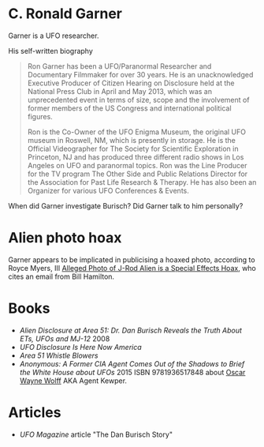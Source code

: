 # C. Ronald Garner

Garner is a UFO researcher.

His self-written biography 

> Ron Garner has been a UFO/Paranormal Researcher and Documentary
Filmmaker for over 30 years. He is an unacknowledged Executive Producer
of Citizen Hearing on Disclosure held at the National Press Club in April and
May 2013, which was an unprecedented event in terms of size, scope and the
involvement of former members of the US Congress and international
political figures.
> 
> Ron is the Co-Owner of the UFO Enigma Museum, the original UFO
museum in Roswell, NM, which is presently in storage. He is the Official
Videographer for The Society for Scientific Exploration in Princeton, NJ and
has produced three different radio shows in Los Angeles on UFO and
paranormal topics. Ron was the Line Producer for the TV program The Other
Side and Public Relations Director for the Association for Past Life Research
& Therapy. He has also been an Organizer for various UFO Conferences &
Events.

When did Garner investigate Burisch? Did Garner talk to him personally?

# Alien photo hoax

Garner appears to be implicated in publicising a hoaxed photo, according to Royce Myers, III [Alleged Photo of J-Rod Alien is a Special Effects Hoax](http://www.ufowatchdog.com/jrod.htm), who cites an email from Bill Hamilton.

# Books

- *Alien Disclosure at Area 51: Dr. Dan Burisch Reveals the Truth About ETs, UFOs and MJ-12* 2008
- *UFO Disclosure Is Here Now America*
- *Area 51 Whistle Blowers*
- *Anonymous: A Former CIA Agent Comes Out of the Shadows to Brief the White House about UFOs* 2015 ISBN 9781936517848 about [Oscar Wayne Wolff](https://medium.com/@richgel99/deanonymizing-anonymous-agent-kewper-a1284fdab3fe) AKA Agent Kewper.

# Articles

- *UFO Magazine* article "The Dan Burisch Story"
